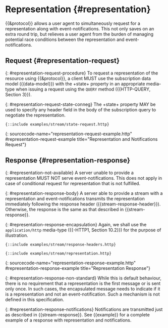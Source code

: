 # Representation {#representation}

{{&protocol}} allows a user agent to simultaneously request for a representation along with event-notifications. This not only saves on an extra round trip, but relieves a user agent from the burden of managing potential race conditions between the representation and event-notifications.

## Request {#representation-request}

{: #representation-request-procedure}
To request a representation of the resource using {{&protocol}}, a client MUST use the subscription data model ({{data-model}}) with the +state+ property in an appropriate media-type when issuing a request using the `QUERY` method ({{HTTP-QUERY, Section 3}}).

{: #representation-request-state-conneg}
The +state+ property MAY be used to specify any header field in the body of the subscription query to negotiate the representation.

~~~ http-message
{::include examples/stream/state-request.http}
~~~
{: sourcecode-name="representation-request-example.http" #representation-request-example title="Representation and Notifications Request"}

## Response {#representation-response}

{: #representation-not-available}
A server unable to provide a representation MUST NOT serve event-notifications. This does not apply in case of conditional request for representation that is not fulfilled.

{: #representation-response-body}
A server able to provide a stream with a representation and event-notifications transmits the representation immediately following the response header ({{stream-response-header}}). Otherwise, the response is the same as that described in {{stream-response}}.

{: #representation-response-encapsulation}
Again, we shall use the `application/http` media-type ({{-HTTP1, Section 10.2}}) for the purpose of illustration.

~~~ http-message
{::include examples/stream/response-headers.http}

{::include examples/stream/representation.http}
~~~
{: sourcecode-name="representation-response-example.http" #representation-response-example title="Representation Response"}

{: #representation-response-non-standard}
While this is default behaviour, there is no requirement that a representation is the first message or is sent only once. In such cases, the encapsulated message needs to indicate if it is a representation and not an event-notification. Such a mechanism is not defined in this specification.

{: #representation-response-notifications}
Notifications are transmitted just as described in {{stream-response}}. See {{example}} for a complete example of a response with representation and notifications.
